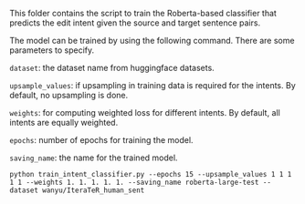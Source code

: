 This folder contains the script to train the Roberta-based classifier that predicts the edit intent given the source and target sentence pairs.

The model can be trained by using the following command. There are some parameters to specify.

`dataset`: the dataset name from huggingface datasets.

`upsample_values`: if upsampling in training data is required for the intents. By default, no upsampling is done. 

`weights`: for computing weighted loss for different intents. By default, all intents are equally weighted.

`epochs`: number of epochs for training the model.

`saving_name`: the name for the trained model.

```
python train_intent_classifier.py --epochs 15 --upsample_values 1 1 1 1 1 --weights 1. 1. 1. 1. 1. --saving_name roberta-large-test --dataset wanyu/IteraTeR_human_sent
```
